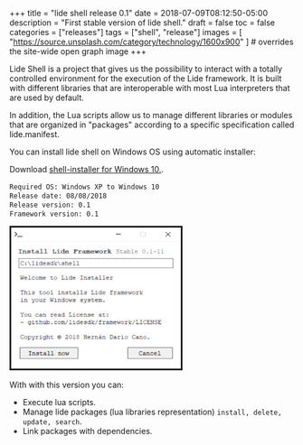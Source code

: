 +++
title = "lide shell release 0.1"
date = 2018-07-09T08:12:50-05:00
description = "First stable version of lide shell."
draft = false
toc = false
categories = ["releases"]
tags = ["shell", "release"]
images = [
  "https://source.unsplash.com/category/technology/1600x900"
] # overrides the site-wide open graph image
+++

Lide Shell is a project that gives us the possibility to interact with a totally controlled environment for the execution of the Lide framework. It is built with different libraries that are interoperable with most Lua interpreters that are used by default.

In addition, the Lua scripts allow us to manage different libraries or modules that are organized in "packages" according to a specific specification called lide.manifest.

You can install lide shell on Windows OS using automatic installer:

Download [shell-installer for Windows 10.](https://github.com/lidesdk/shell/releases/download/v0.1-beta/shell-installer-0.1-11.exe).

```
Required OS: Windows XP to Windows 10
Release date: 08/08/2018
Release version: 0.1
Framework version: 0.1
```


<img src="/installer_screenshot.png" 
alt="Lide shell Installer Screenshot" width="300" height="250" border="3" />

With with this version you can:

- Execute lua scripts.
- Manage lide packages (lua libraries representation) `install, delete, update, search`.
- Link packages with dependencies.
